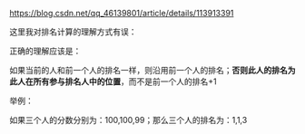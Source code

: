 
https://blog.csdn.net/qq_46139801/article/details/113913391

这里我对排名计算的理解方式有误：

正确的理解应该是：

如果当前的人和前一个人的排名一样，则沿用前一个人的排名；**否则此人的排名为此人在所有参与排名人中的位置**，而不是前一个人的排名+1

举例：

如果三个人的分数分别为：100,100,99；那么三个人的排名为：1,1,3
